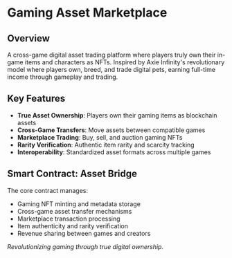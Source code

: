 # Gaming Asset Marketplace

## Overview
A cross-game digital asset trading platform where players truly own their in-game items and characters as NFTs. Inspired by Axie Infinity's revolutionary model where players own, breed, and trade digital pets, earning full-time income through gameplay and trading.

## Key Features
- **True Asset Ownership**: Players own their gaming items as blockchain assets
- **Cross-Game Transfers**: Move assets between compatible games
- **Marketplace Trading**: Buy, sell, and auction gaming NFTs
- **Rarity Verification**: Authentic item rarity and scarcity tracking
- **Interoperability**: Standardized asset formats across multiple games

## Smart Contract: Asset Bridge
The core contract manages:
- Gaming NFT minting and metadata storage
- Cross-game asset transfer mechanisms
- Marketplace transaction processing
- Item authenticity and rarity verification
- Revenue sharing between games and creators

*Revolutionizing gaming through true digital ownership.*